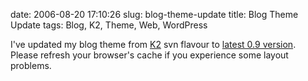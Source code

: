 date: 2006-08-20 17:10:26
slug: blog-theme-update
title: Blog Theme Update
tags: Blog, K2, Theme, Web, WordPress

I've updated my blog theme from [K2](http://getk2.com) svn flavour to [latest 0.9 version](http://getk2.com/2006/08/k2-09-release/). Please refresh your browser's cache if you experience some layout problems.
